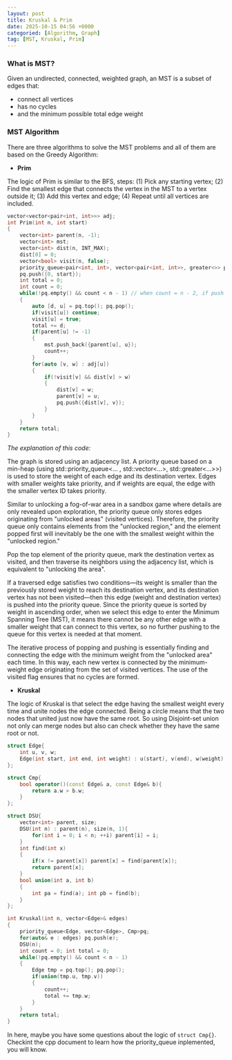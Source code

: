 ```yaml
---
layout: post
title: Kruskal & Prim
date: 2025-10-15 04:56 +0000
categoried: [Algorithm, Graph]
tag: [MST, Kruskal, Prim]
---
```


### **What is MST?**

Given an undirected, connected, weighted graph, an MST is a subset of edges that:

- connect all vertices
- has no cycles
- and the minimum possible total edge weight

### **MST Algorithm**

There are three algorithms to solve the MST problems and all of them are based on the Greedy Algorithm:

- **Prim**

The logic of Prim is similar to the BFS, steps:
(1) Pick any starting vertex;
(2) Find the smallest edge that connects the vertex in the MST to a vertex outside it;
(3) Add this vertex and edge;
(4) Repeat until all vertices are included.

```c++
vector<vector<pair<int, int>>> adj;
int Prim(int n, int start)
{
    vector<int> parent(n, -1);
    vector<int> mst;
    vector<int> dist(n, INT_MAX);
    dist[0] = 0;
    vector<bool> visit(n, false);
    priority_queue<pair<int, int>, vector<pair<int, int>>, greater<>> pq;
    pq.push({0, start});
    int total = 0;
    int count = 0;
    while(!pq.empty() && count < n - 1) // when count = n - 2, if push into the mst, the number of edges will be n - 1, so it can stop.
    {
        auto [d, u] = pq.top(); pq.pop();
        if(visit[u]) continue;
        visit[u] = true;
        total += d;
        if(parent[u] != -1)
        {
            mst.push_back({parent[u], u});
            count++;
        }
        for(auto [v, w] : adj[u])
        {
            if(!visit[v] && dist[v] > w)
            {
                dist[v] = w;
                parent[v] = u;
                pq.push({dist[v], v});
            }
        }
    }
    return total;
}
```

*The explanation of this code:*

The graph is stored using an adjacency list. A priority queue based on a min-heap (using std::priority_queue<... , std::vector<...>, std::greater<...>>) is used to store the weight of each edge and its destination vertex. Edges with smaller weights take priority, and if weights are equal, the edge with the smaller vertex ID takes priority.

Similar to unlocking a fog-of-war area in a sandbox game where details are only revealed upon exploration, the priority queue only stores edges originating from "unlocked areas" (visited vertices). Therefore, the priority queue only contains elements from the "unlocked region," and the element popped first will inevitably be the one with the smallest weight within the "unlocked region."

Pop the top element of the priority queue, mark the destination vertex as visited, and then traverse its neighbors using the adjacency list, which is equivalent to "unlocking the area".

If a traversed edge satisfies two conditions—its weight is smaller than the previously stored weight to reach its destination vertex, and its destination vertex has not been visited—then this edge (weight and destination vertex) is pushed into the priority queue. Since the priority queue is sorted by weight in ascending order, when we select this edge to enter the Minimum Spanning Tree (MST), it means there cannot be any other edge with a smaller weight that can connect to this vertex, so no further pushing to the queue for this vertex is needed at that moment.

The iterative process of popping and pushing is essentially finding and connecting the edge with the minimum weight from the "unlocked area" each time. In this way, each new vertex is connected by the minimum-weight edge originating from the set of visited vertices. The use of the visited flag ensures that no cycles are formed.

- **Kruskal**

The logic of Kruskal is that select the edge having the smallest weight every time and unite nodes the edge connected. Being a circle means that the two nodes that united just now have the same root. So using Disjoint-set union not only can merge nodes but also can check whether they have the same root or not.

```c++
struct Edge{
    int u, v, w;
    Edge(int start, int end, int weight) : u(start), v(end), w(weight) {};
};

struct Cmp{
    bool operator()(const Edge& a, const Edge& b){
        return a.w > b.w;
    }
};

struct DSU{
    vector<int> parent, size;
    DSU(int n) : parent(n), size(n, 1){
        for(int i = 0; i < n; ++i) parent[i] = i;
    }
    int find(int x)
    {
        if(x != parent[x]) parent[x] = find(parent[x]);
        return parent[x];
    }
    bool union(int a, int b)
    {
        int pa = find(a); int pb = find(b);
    }
};

int Kruskal(int n, vector<Edge>& edges)
{
    priority_queue<Edge, vector<Edge>, Cmp>pq;
    for(auto& e : edges) pq.push(e);
    DSU(n);
    int count = 0; int total = 0;
    while(!pq.empty() && count < n - 1)
    {
        Edge tmp = pq.top(); pq.pop();
        if(union(tmp.u, tmp.v))
        {
            count++;
            total += tmp.w;
        }
    }
    return total;
}
```

In here, maybe you have some questions about the logic of `struct Cmp{}`. Checkint the cpp document to learn how the priority_queue inplemented, you will know.
